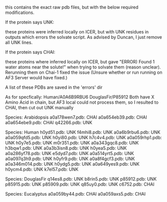 this contains the exact raw pdb files, but with the below required modifications.

If the protein says UNK:

these proteins were inferred locally on ICER, but with UNK residues in outputs
which errors the solvate script. As advised by Duncan, I just remove all UNK lines.


If the protein says CHAI:

these proteins where inferred locally on ICER, but gave "ERROR) Found 1 water atoms near the solute!" 
when trying to solvate them (reason unclear). Rerunning them on Chai-1 fixed the issue (Unsure
whether or run running on AF3 Server would have fixed.)

A list of these PDBs are saved in the 'errors' dir

As for specfically:
Human/A0A6B9RBU6 
DouglasFir/P85912
Both have X Amino Acid in chain, but AF3 local could not process them, so I resulted to CHAI, 
then cut out UNK manually


Species: Arabidopsis
  a0a178wen7.pdb: CHAI
  a0a654eb39.pdb: CHAI
  a0a654ebe9.pdb: CHAI
  q42266.pdb: UNK

Species: Human
  h0yd51.pdb: UNK
  f4mhi8.pdb: UNK
  a0a6b9rbu6.pdb: UNK
  a0a059qfd5.pdb: UNK
  h0yi80.pdb: UNK
  h7c4v4.pdb: UNK
  a0a059rhp1.pdb: UNK
  h0y7e5.pdb: UNK
  m0r351.pdb: UNK
  a0a343gqc8.pdb: UNK
  h3bqw1.pdb: UNK
  a0a3b3isn8.pdb: UNK
  h0yea5.pdb: UNK
  a0a286yf78.pdb: UNK
  e5dyd7.pdb: UNK
  a0a514yrt5.pdb: UNK
  a0a097q3h9.pdb: UNK
  h0yfr9.pdb: UNK
  a0a8f4gcf3.pdb: UNK
  a0a346m014.pdb: UNK
  h0ydg5.pdb: UNK
  a0a649yes9.pdb: UNK
  h0ycm4.pdb: UNK
  k7el57.pdb: UNK

Species: DouglasFir
  q14es8.pdb: UNK
  b8rin5.pdb: UNK
  p85912.pdb: UNK
  p85915.pdb: UNK
  p85909.pdb: UNK
  q85uy0.pdb: UNK
  c6752.pdb: CHAI

Species: Eucalyptus
  a0a059by44.pdb: CHAI
  a0a059axs5.pdb: CHAI
